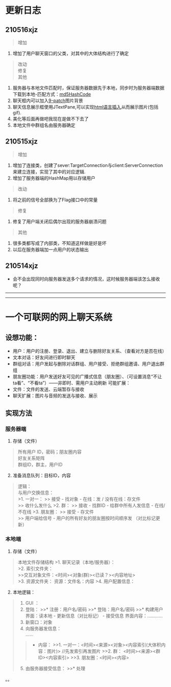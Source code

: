 
# 更新日志
## 210516xjz
>增加   
1. 增加了用户聊天窗口的父类，对其中的大体结构进行了确定
>改动   
>修复   
>其他
1. 服务器与本地文件匹配时，保证服务器数据先于本地，同步时为服务器端数据下载到本地-匹配方式：[md5HashCode](https://blog.csdn.net/qq_25646191/article/details/78863110)
2. 聊天框内可以加入[9-patch](https://github.com/freeseawind/NinePatch#readme)图片背景
3. 聊天信息展示框使用JTextPane,可以实现[html语言插入](https://blog.csdn.net/sujudz/article/details/7928384)从而展示图片(包括gif).
4. 美化等后面再做吧我现在是做不下去了
5. 本地文件中群组名由服务器确定


## 210515xjz
> 增加
1. 增加了连接类，创建了sever:TargetConnection与client:ServerConnection来建立连接，实现了其中的对应逻辑.
2. 增加了服务器端的HashMap用以存储用户
> 改动   
1. 将之前的信号全部换为了Flag接口中的常量
> 修复   
1. 修复了用户端关闭后偶尔出现的服务器崩溃问题
> 其他
1. 很多类都写成了内部类，不知道这样做是好是坏
2. 以后在服务器端加一点用户的状态输出

## 210514xjz
* 会不会出现同时向服务器发送多个请求的情况，这时候服务器端该怎么接收呢？   
   
***
***

# 一个可联网的网上聊天系统
## 设想功能：
* 用户：用户的注册、登录、退出、建立与删除好友关系、（查看对方是否在线）
* 文本对话：好友间进行即时聊天
* 群组对话：用户发起与删除对话群组、用户接受、拒绝群组邀请、用户退出群组
* 朋友圈功能：用户发送好友可见的广播式信息（朋友圈）、（可设置消息“不让ta看”、“不看ta”）——非即时、需用户主动刷新
可能扩展：
* 文件：文件的发送、云端暂存与接收
* 聊天扩展：图片与音频的发送与接收、展示

## 实现方法

### 服务器端
1. 存储（文件）
>所有用户 ID，密码；朋友圈内容   
    好友关系矩阵   
    群组ID，群主，用户ID   
2. 准备消息队列：目标ID，内容   
  >逻辑：   
    与用户交换信息：   
      >1. 一对一：
        >> 接受 - 找对象 - 在线：发 / 没有在线：存文件   
        >> 收什么发什么
      >2. 群：
        >> 接收 - 找群ID - 给群中所有人发信息 - 在线/不在线
      >3. 朋友圈：
        >> 接受 - 存文件  
        >> 用户端给信号 - 用户的所有好友的朋友圈按时间顺序发 （对比标记更新）


### 本地端
1. 存储（文件）

  >本地文件存储结构
    >1. 聊天记录（本地/服务器）：   
    >2. 索引文件夹：   
      >>交互对象文件：<时间><对象(群)><已读？><内容地址>   
    >3. 资源文件夹：
      资源：<id>文件名：内容
    >4. 用户配置信息：

2. 本地逻辑：
  >1. GUI ：
  >2. 登陆：
    >>* 注册：用户名/密码
    >>* 登陆：用户名/密码
    >>* 构建用户界面：读本地 -  更新信息（对比标记） - 接受信息
    界面内容：…………
  >3. 新窗口：对象
  >4. 向服务器发信息：   
  ……
  >>* 内容：
    >>1. 一对一：<时间><来源><对象><内容索引(大体积内容：图片)> //先发索引再发图片
    >>2. 群： <时间><来源><群ID><内容索引>
    >>3. 朋友圈：<时间><内容>
  >5. 由服务器接受信息：
    >>* 处理





。。